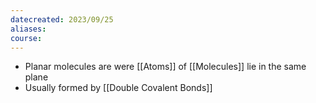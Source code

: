 ```yaml
---
datecreated: 2023/09/25
aliases: 
course:
---
```

- Planar molecules are were [[Atoms]] of [[Molecules]] lie in the same plane
- Usually formed by [[Double Covalent Bonds]]